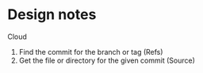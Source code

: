 # Design notes

Cloud

1. Find the commit for the branch or tag (Refs)
2. Get the file or directory for the given commit (Source)
